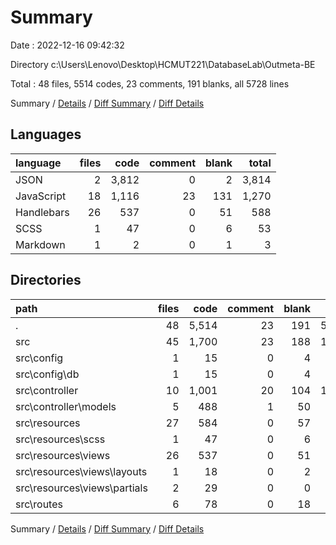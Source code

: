 # Summary

Date : 2022-12-16 09:42:32

Directory c:\\Users\\Lenovo\\Desktop\\HCMUT221\\DatabaseLab\\Outmeta-BE

Total : 48 files,  5514 codes, 23 comments, 191 blanks, all 5728 lines

Summary / [Details](details.md) / [Diff Summary](diff.md) / [Diff Details](diff-details.md)

## Languages
| language | files | code | comment | blank | total |
| :--- | ---: | ---: | ---: | ---: | ---: |
| JSON | 2 | 3,812 | 0 | 2 | 3,814 |
| JavaScript | 18 | 1,116 | 23 | 131 | 1,270 |
| Handlebars | 26 | 537 | 0 | 51 | 588 |
| SCSS | 1 | 47 | 0 | 6 | 53 |
| Markdown | 1 | 2 | 0 | 1 | 3 |

## Directories
| path | files | code | comment | blank | total |
| :--- | ---: | ---: | ---: | ---: | ---: |
| . | 48 | 5,514 | 23 | 191 | 5,728 |
| src | 45 | 1,700 | 23 | 188 | 1,911 |
| src\\config | 1 | 15 | 0 | 4 | 19 |
| src\\config\\db | 1 | 15 | 0 | 4 | 19 |
| src\\controller | 10 | 1,001 | 20 | 104 | 1,125 |
| src\\controller\\models | 5 | 488 | 1 | 50 | 539 |
| src\\resources | 27 | 584 | 0 | 57 | 641 |
| src\\resources\\scss | 1 | 47 | 0 | 6 | 53 |
| src\\resources\\views | 26 | 537 | 0 | 51 | 588 |
| src\\resources\\views\\layouts | 1 | 18 | 0 | 2 | 20 |
| src\\resources\\views\\partials | 2 | 29 | 0 | 0 | 29 |
| src\\routes | 6 | 78 | 0 | 18 | 96 |

Summary / [Details](details.md) / [Diff Summary](diff.md) / [Diff Details](diff-details.md)